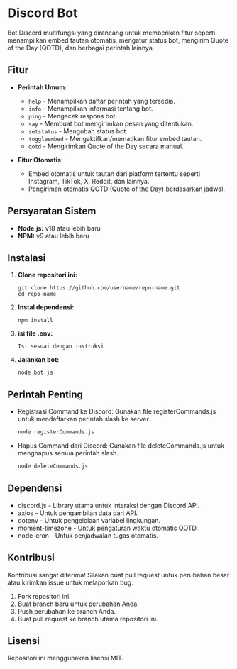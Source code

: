 # Discord Bot

Bot Discord multifungsi yang dirancang untuk memberikan fitur seperti menampilkan embed tautan otomatis, mengatur status bot, mengirim Quote of the Day (QOTD), dan berbagai perintah lainnya.  

## Fitur

- **Perintah Umum:**
  - `help` - Menampilkan daftar perintah yang tersedia.
  - `info` - Menampilkan informasi tentang bot.
  - `ping` - Mengecek respons bot.
  - `say` - Membuat bot mengirimkan pesan yang ditentukan.
  - `setstatus` - Mengubah status bot.
  - `toggleembed` - Mengaktifkan/mematikan fitur embed tautan.
  - `qotd` - Mengirimkan Quote of the Day secara manual.

- **Fitur Otomatis:**
  - Embed otomatis untuk tautan dari platform tertentu seperti Instagram, TikTok, X, Reddit, dan lainnya.
  - Pengiriman otomatis QOTD (Quote of the Day) berdasarkan jadwal.


## Persyaratan Sistem

- **Node.js:** v18 atau lebih baru
- **NPM:** v9 atau lebih baru

## Instalasi

1. **Clone repositori ini:**

   ```
   git clone https://github.com/username/repo-name.git
   cd repo-name
2. **Instal dependensi:**
   ```
   npm install
3. **isi file .env:**
   ```
   Isi sesuai dengan instruksi
4. **Jalankan bot:**
   ```
   node bot.js
## Perintah Penting
- Registrasi Command ke Discord: Gunakan file registerCommands.js untuk mendaftarkan perintah slash ke server.
  ```bash
  node registerCommands.js

- Hapus Command dari Discord: Gunakan file deleteCommands.js untuk menghapus semua perintah slash.
  ```bash
  node deleteCommands.js

## Dependensi
- discord.js - Library utama untuk interaksi dengan Discord API.
- axios - Untuk pengambilan data dari API.
- dotenv - Untuk pengelolaan variabel lingkungan.
- moment-timezone - Untuk pengaturan waktu otomatis QOTD.
- node-cron - Untuk penjadwalan tugas otomatis.

## Kontribusi
Kontribusi sangat diterima! Silakan buat pull request untuk perubahan besar atau kirimkan issue untuk melaporkan bug.

1. Fork repositori ini.
2. Buat branch baru untuk perubahan Anda.
3. Push perubahan ke branch Anda.
4. Buat pull request ke branch utama repositori ini.

## Lisensi
Repositori ini menggunakan lisensi MIT.
